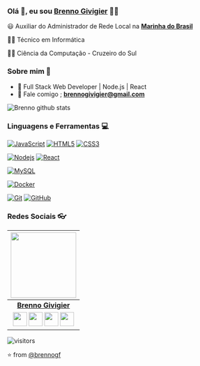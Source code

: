 
### Olá 👋, eu sou [Brenno Givigier](https://github.com/brennogf) 👨‍💻



:smiley: Auxiliar do Administrador de Rede Local na **[Marinha do Brasil](https://www.marinha.mil.br/)** 

👨‍🎓 Técnico em Informática

👨‍🎓 Ciência da Computação - Cruzeiro do Sul

### Sobre mim :eyes:

- :dart: Full Stack Web Developer | Node.js | React   
- :e-mail: Fale comigo ; **[brennogivigier@gmail.com](mailto://brennogivigier@gmail.com)**

![Brenno github stats](https://github-readme-stats.vercel.app/api?username=brennogf&show_icons=true&hide_border=true)

### Linguagens e Ferramentas :computer:

[![JavaScript](https://img.shields.io/badge/-JavaScript-black?style=flat&logo=javascript&link=https://github.com/brennogf)](https://github.com/brennogf) [![HTML5](https://img.shields.io/badge/-HTML5-E34F26?style=flat&logo=html5&logoColor=white&link=https://github.com/brennogf)](https://github.com/brennogf) [![CSS3](https://img.shields.io/badge/-CSS3-1572B6?style=flat&logo=css3&link=https://github.com/brennogf)](https://github.com/brennogf) 

[![Nodejs](https://img.shields.io/badge/-Nodejs-black?style=flat&logo=Node.js&link=https://github.com/brennogf)](https://github.com/brennogf) [![React](https://img.shields.io/badge/-React-black?style=flat&logo=react&link=https://github.com/brennogf)](https://github.com/brennogf)

[![MySQL](https://img.shields.io/badge/-MySQL-black?style=flat&logo=mysql&link=https://github.com/brennogf)](https://github.com/brennogf)

[![Docker](https://img.shields.io/badge/-Docker-black?style=flat&logo=docker&link=https://github.com/brennogf)](https://github.com/brennogf)

[![Git](https://img.shields.io/badge/-Git-black?style=flat&logo=git&link=https://github.com/brennogf)](https://github.com/brennogf)  [![GitHub](https://img.shields.io/badge/-GitHub-181717?style=flat&logo=github&link=https://github.com/brennogf)](https://github.com/brennogf)

### Redes Sociais 👓

|  <a href="https://github.com/brennogf/"><img src="https://icon-library.net//images/icon-programmer/icon-programmer-14.jpg" width="150px" height="150px" /></a> |
|:---------------------------------------------------------------------------------------------------------------------------------------: |
|       **[Brenno Givigier](https://github.com/brennogf/)**                                                                                |
|<a href="https://twitter.com/brennogf"><img src="https://i.ibb.co/kmgQVyW/twitter.png" width="32px" height="32px"></a> <a href="https://www.instagram.com/brennogivigier/"><img src="https://www.vectorlogo.zone/logos/instagram/instagram-icon.svg" width="32px" height="32px"></a> <a href="https://www.facebook.com/brenno.givigier/"><img src="https://i.ibb.co/zmYNW4p/facebook.png" width="32px" height="32px"></a> <a href="https://www.linkedin.com/in/brenno-givigier/"><img src="https://i.ibb.co/Kx2GSrT/linkedin.png" width="32px" height="32px"></a> |

 ![visitors](https://visitor-badge.laobi.icu/badge?page_id=brennogf)
 
⭐️ from [@brennogf](https://github.com/brennogf)
